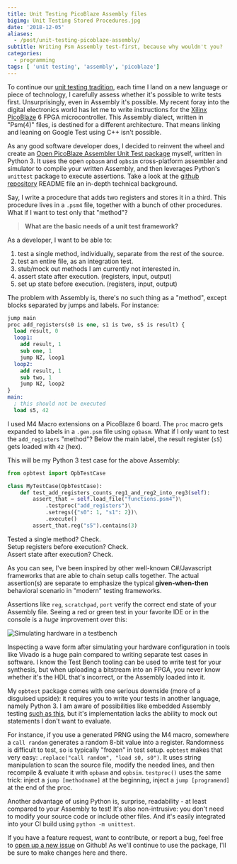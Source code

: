 ```yaml
---
title: Unit Testing PicoBlaze Assembly files
bigimg: Unit Testing Stored Procedures.jpg
date: '2018-12-05'
aliases:
  - /post/unit-testing-picoblaze-assembly/
subtitle: Writing Psm Assembly test-first, because why wouldn't you?
categories:
  - programming
tags: [ 'unit testing', 'assembly', 'picoblaze']
---
```


To continue our [unit testing tradition](/tags/unit-testing/), each time I land on a new language or piece of technology, I carefully assess whether it's possible to write tests first. Unsurprisingly, even in Assembly it's possible. My recent foray into the digital electronics world has let me to write instructions for the [Xilinx PicoBlaze](https://www.xilinx.com/products/intellectual-property/picoblaze.html) 6 FPGA microcontroller. This Assembly dialect, written in "Psm(4)" files, is destined for a different architecture. That means linking and leaning on Google Test using C++ isn't possible. 

As any good software developer does, I decided to reinvent the wheel and create an [Open PicoBlaze Assembler Unit Test package](https://github.com/wgroeneveld/opbtest) myself, written in Python 3. It uses the open `opbasm` and `opbsim` cross-platform assembler and simulator to compile your written Assembly, and then leverages Python's `unittest` package to execute assertions. Take a look at the [github repository](https://github.com/wgroeneveld/opbtest) README file an in-depth technical background. 

Say, I write a procedure that adds two registers and stores it in a third. This procedure lives in a `.psm4` file, together with a bunch of other procedures. What if I want to test only that "method"? 

> **What are the basic needs of a unit test framework?**

As a developer, I want to be able to:

1. test a single method, individually, separate from the rest of the source.
2. test an entire file, as an integration test. 
2. stub/mock out methods I am currently not interested in.
3. assert state after execution. (registers, input, output)
4. set up state before execution. (registers, input, output)

The problem with Assembly is, there's no such thing as a "method", except blocks separated by jumps and labels. For instance:

```llvm
jump main
proc add_registers(s0 is one, s1 is two, s5 is result) {
  load result, 0
  loop1:
    add result, 1
    sub one, 1
    jump NZ, loop1
  loop2:
    add result, 1
    sub two, 1
    jump NZ, loop2
}
main:
  ; this should not be executed
  load s5, 42
```

I used M4 Macro extensions on a PicoBlaze 6 board. The `proc` macro gets expanded to labels in a `.gen.psm` file using `opbasm`. What if I only want to test the `add_registers` "method"? Below the main label, the result register (`s5`) gets loaded with `42` (hex). 

This will be my Python 3 test case for the above Assembly:

```python
from opbtest import OpbTestCase

class MyTestCase(OpbTestCase):
    def test_add_registers_counts_reg1_and_reg2_into_reg3(self):
        assert_that = self.load_file("functions.psm4")\
            .testproc("add_registers")\
            .setregs({"s0": 1, "s1": 2})\
            .execute()
        assert_that.reg("s5").contains(3)
```

Tested a single method? Check. <br/>
Setup registers before execution? Check.<br/>
Assert state after execution? Check.

As you can see, I've been inspired by other well-known C#/Javascript frameworks that are able to chain setup calls together. The actual assertion(s) are separate to emphasize the typical **given-when-then** behavioral scenario in "modern" testing frameworks. 

Assertions like `reg`, `scratchpad`, `port` verify the correct end state of your Assembly file. Seeing a red or green test in your favorite IDE or in the console is a _huge_ improvement over this:

![](../picoblaze_sim.png "Simulating hardware in a testbench")

Inspecting a wave form after simulating your hardware configuration in tools like Vivado is a huge pain compared to writing separate test cases in software. I know the Test Bench tooling can be used to write test for your synthesis, but when uploading a bitstream into an FPGA, you never know whether it's the HDL that's incorrect, or the Assembly loaded into it. 

My `opbtest` package comes with one serious downside (more of a disguised upside): it requires you to write your tests in another language, namely Python 3. I am aware of possibilities like embedded Assembly testing [such as this](http://blog.code-cop.org/2015/08/how-to-unit-test-assembly.html), but it's implementation lacks the ability to mock out statements I don't want to evaluate. 

For instance, if you use a generated PRNG using the M4 macro, somewhere a `call random` generates a random 8-bit value into a register. Randomness is difficult to test, so is typically "frozen" in test setup. `opbtest` makes that very easy: `.replace("call random", "load s0, s0")`. It uses string manipulation to scan the source file, modify the needed lines, and then recompile & evaluate it with `opbasm` and `opbsim`. `testproc()` uses the same trick: inject a `jump [methodname]` at the beginning, inject a `jump [programend]` at the end of the proc. 

Another advantage of using Python is, surprise, readability - at least compared to your Assembly to test! It's also non-intrusive: you don't need to modify your source code or include other files. And it's easily integrated into your CI build using `python -m unittest`. 

If you have a feature request, want to contribute, or report a bug, feel free to [open up a new issue](https://github.com/wgroeneveld/opbtest/issues) on Github! As we'll continue to use the package, I'll be sure to make changes here and there. 
